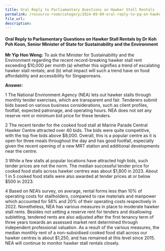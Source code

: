 ```yaml
---
title: Oral Reply to Parliamentary Questions on Hawker Stall Rentals
permalink: /resource-room/category/2024-09-09-oral-reply-to-pq-on-hawker-stall-rentals
file_url:
description:
---
```

 
#### Oral Reply to Parliamentary Questions on Hawker Stall Rentals by Dr Koh Poh Koon, Senior Minister of State for Sustainability and the Environment

**Mr Yip Hon Weng:** To ask the Minister for Sustainability and the
Environment regarding the recent record-breaking hawker stall rent exceeding
$10,000 per month (a) whether this signifies a trend of escalating hawker stall
rentals; and (b) what impact will such a trend have on food affordability and
accessibility for Singaporeans.

**Answer:**  

1 The National Environment Agency (NEA) lets out hawker stalls through
monthly tender exercises, which are transparent and fair. Tenderers submit bids
based on various business considerations, such as client profiles, footfall,
expected patronage, and operating hours. NEA does not set any reserve rent or
minimum bid price for these tenders.


2 The recent tender for the cooked food stall at Marine Parade Central
Hawker Centre attracted over 40 bids. The bids were quite competitive, with the
top five bids above $8,000. Overall, this is a popular centre as it is open for three
meals throughout the day and has good footfall, especially given the recent
opening of a new MRT station and additional developments near the centre.


3 While a few stalls at popular locations have attracted high bids, such
tender prices are not the norm. The median successful tender price for cooked food stalls across hawker centres was about $1,800 in 2023. About 1 in 5 cooked
food stalls were also awarded at tender prices at or below $500 in 2023.


4 Based on NEA’s survey, on average, rental forms less than 10% of
operating costs for stallholders, compared to raw materials and manpower which
accounted for 56% and 20% of their operating costs respectively in 2022.
Nonetheless, NEA has various measures in place to moderate hawker stall rents.
Besides not setting a reserve rent for tenders and disallowing subletting, tendered
rents are also adjusted after the first tenancy term of three years towards an
assessed market rent determined through independent professional valuation. As
a result of the various measures, the median monthly rent of a non-subsidised
cooked food stall across our hawker centres is about $1,250, and has remained
at this level since 2015. NEA will continue to monitor hawker stall rentals
closely.
